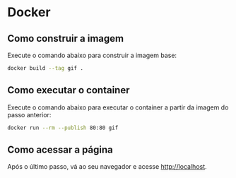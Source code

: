 # Docker

## Como construir a imagem

Execute o comando abaixo para construir a imagem base:

```bash
docker build --tag gif .
```

## Como executar o container

Execute o comando abaixo para executar o container a partir da imagem do passo anterior:

```bash
docker run --rm --publish 80:80 gif
```

## Como acessar a página

Após o último passo, vá ao seu navegador e acesse [http://localhost](http://localhost).
